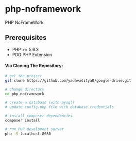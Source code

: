 # php-noframework
PHP NoFrameWork

Prerequisites
-------------
- PHP >= 5.6.3
- PDO PHP Extension

#### Via Cloning The Repository:

```bash
# get the project
git clone https://github.com/yadavaditya0/google-drive.git

# change directory
cd php-noframework

# create a database (with mysql)
# update config.php file with database credentials

# install composer dependencies
composer install

# run PHP develoment server
php -S localhost:8080
```
